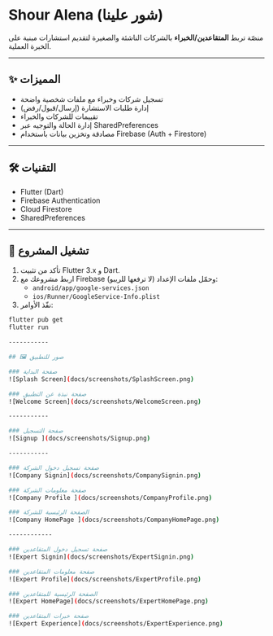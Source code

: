 # Shour Alena (شور علينا)

منصّة تربط **المتقاعدين/الخبراء** بالشركات الناشئة والصغيرة لتقديم استشارات مبنية على الخبرة العملية.

---

## ✨ المميزات
- تسجيل شركات وخبراء مع ملفات شخصية واضحة
- إدارة طلبات الاستشارة (إرسال/قبول/رفض)
- تقييمات للشركات والخبراء
- إدارة الحالة والتوجيه عبر SharedPreferences
- مصادقة وتخزين بيانات باستخدام Firebase (Auth + Firestore)

---

## 🛠️ التقنيات
- Flutter (Dart)  
- Firebase Authentication  
- Cloud Firestore  
- SharedPreferences  

---

## 🚀 تشغيل المشروع
1. تأكد من تثبيت Flutter 3.x و Dart.  
2. اربط مشروعك مع Firebase وحمّل ملفات الإعداد (لا ترفعها للريبو):
   - `android/app/google-services.json`
   - `ios/Runner/GoogleService-Info.plist`
3. نفّذ الأوامر:
```bash
flutter pub get
flutter run

-----------

## 🖼️ صور للتطبيق 

### صفحة البداية
![Splash Screen](docs/screenshots/SplashScreen.png)

### صفحة نبذة عن التطبيق 
![Welcome Screen](docs/screenshots/WelcomeScreen.png)

-----------

### صفحة التسجيل 
![Signup ](docs/screenshots/Signup.png)

-----------

### صفحة تسجيل دخول الشركة
![Company Signin](docs/screenshots/CompanySignin.png)

### صفحة معلومات الشركة 
![Company Profile ](docs/screenshots/CompanyProfile.png)

### الصفحة الرئيسية للشركة 
![Company HomePage ](docs/screenshots/CompanyHomePage.png)

------------

### صفحة تسجيل دخول المتقاعدين
![Expert Signin](docs/screenshots/ExpertSignin.png)

### صفحة معلومات المتقاعدين
![Expert Profile](docs/screenshots/ExpertProfile.png)

### الصفحة الرئيسية للمتقاعدين
![Expert HomePage](docs/screenshots/ExpertHomePage.png)

### صفحة خبرات المتقاعدين 
![Expert Experience](docs/screenshots/ExpertExperience.png)







